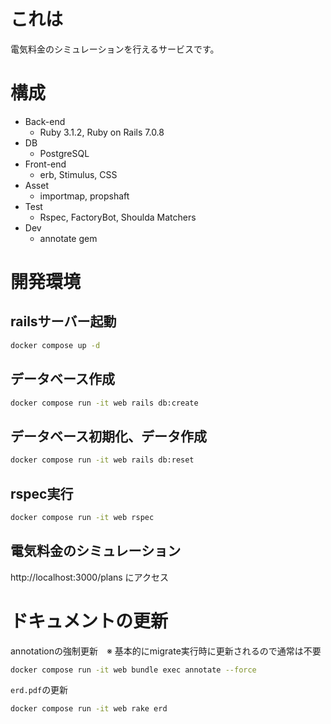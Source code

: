 # これは
電気料金のシミュレーションを行えるサービスです。

# 構成
- Back-end
    - Ruby 3.1.2, Ruby on Rails 7.0.8
- DB
    - PostgreSQL
- Front-end
    - erb, Stimulus, CSS
- Asset
    - importmap, propshaft
- Test
    - Rspec, FactoryBot, Shoulda Matchers
- Dev
    - annotate gem

# 開発環境
## railsサーバー起動
```sh
docker compose up -d
```

## データベース作成
```sh
docker compose run -it web rails db:create
```

## データベース初期化、データ作成
```sh
docker compose run -it web rails db:reset
```

## rspec実行
```sh
docker compose run -it web rspec
```

## 電気料金のシミュレーション

http://localhost:3000/plans にアクセス


# ドキュメントの更新

annotationの強制更新　※ 基本的にmigrate実行時に更新されるので通常は不要

```sh
docker compose run -it web bundle exec annotate --force
```

`erd.pdf`の更新

```sh
docker compose run -it web rake erd
```